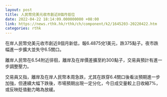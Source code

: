 ```yaml
---
layout: post
title: 人民幣兌美元收市創近8個月低位
date: 2022-04-22 18:14:09.000000000 +08:00
link: https://news.rthk.hk/rthk/ch/component/k2/1645203-20220422.htm
categories: rthk
---
```


在岸人民幣兌美元收市創近8個月新低，報6.4875兌1美元，跌375點子。夜市跌幅進一步擴大並失守6.5關口。

離岸人民幣在6.54附近徘徊，離岸及在岸價差擴至約300點子，交易員預計有進一步調整壓力。

交易員又指，離岸及在岸人民幣本周急跌，尤其在跌穿6.4關口後看淡預期進一步加強，但連續大幅下跌後，市場預期出現一定分化，今日成交量較上日收縮7%，或反映貶值動力略為放緩。
